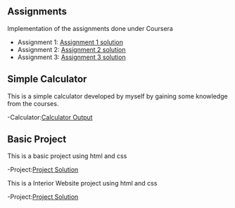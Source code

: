  
 ## Assignments
Implementation of the assignments done under Coursera

-  Assignment 1: 	[Assignment 1 solution](https://rakshita-05github.github.io/RV_webdev_projects/Assignment1/Littlelemon.html)
-  Assignment 2: 	[Assignment 2 solution](https://rakshita-05github.github.io/RV_webdev_projects/Assignment2/Module2.html)
-  Assignment 3: 	[Assignment 3 solution](https://rakshita-05github.github.io/RV_webdev_projects/Assignment3/Assignment3.html)  

## Simple Calculator

This is a simple calculator developed by myself by gaining some knowledge from the courses.

-Calculator:[Calculator Output](https://rakshita-05github.github.io/RV_webdev_projects/CalculatorProject/Calculator.html)

## Basic Project


This is a basic project using html and css

-Project:[Project Solution](https://rakshita-05github.github.io/RV_webdev_projects/Project/techpro.html)

This is a Interior Website project using html and css

-Project:[Project Solution](https://rakshita-05github.github.io/RV_webdev_projects/Project/techpro.html)


